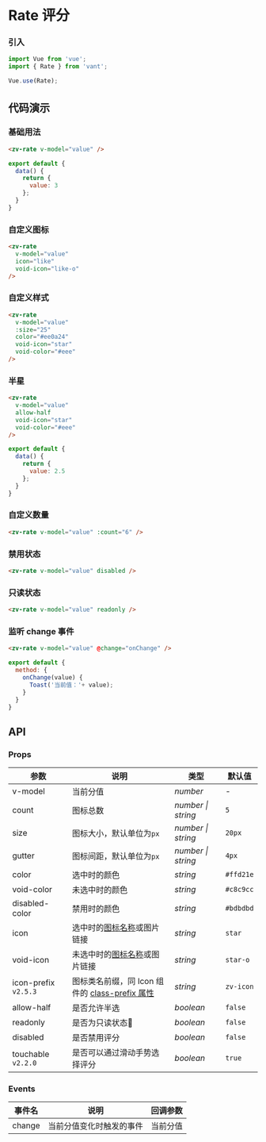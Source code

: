 # Rate 评分

### 引入

```js
import Vue from 'vue';
import { Rate } from 'vant';

Vue.use(Rate);
```

## 代码演示

### 基础用法

```html
<zv-rate v-model="value" />
```

```js
export default {
  data() {
    return {
      value: 3
    };
  }
}
```

### 自定义图标

```html
<zv-rate
  v-model="value"
  icon="like"
  void-icon="like-o"
/>
```

### 自定义样式

```html
<zv-rate
  v-model="value"
  :size="25"
  color="#ee0a24"
  void-icon="star"
  void-color="#eee"
/>
```

### 半星

```html
<zv-rate
  v-model="value"
  allow-half
  void-icon="star"
  void-color="#eee"
/>
```

```js
export default {
  data() {
    return {
      value: 2.5
    };
  }
}
```

### 自定义数量

```html
<zv-rate v-model="value" :count="6" />
```

### 禁用状态

```html
<zv-rate v-model="value" disabled />
```

### 只读状态

```html
<zv-rate v-model="value" readonly />
```

### 监听 change 事件

```html
<zv-rate v-model="value" @change="onChange" />
```

```javascript
export default {
  method: {
    onChange(value) {
      Toast('当前值：'+ value);
    }
  }
}
```

## API

### Props

| 参数 | 说明 | 类型 | 默认值 |
|------|------|------|------|
| v-model | 当前分值 | *number* | - |
| count | 图标总数 | *number \| string* | `5` |
| size | 图标大小，默认单位为`px` | *number \| string* | `20px` |
| gutter | 图标间距，默认单位为`px` | *number \| string* | `4px` |
| color | 选中时的颜色 | *string* | `#ffd21e` |
| void-color | 未选中时的颜色 | *string* | `#c8c9cc` |
| disabled-color | 禁用时的颜色 | *string* | `#bdbdbd` |
| icon | 选中时的[图标名称](#/zh-CN/icon)或图片链接 | *string* | `star` |
| void-icon | 未选中时的[图标名称](#/zh-CN/icon)或图片链接 | *string* | `star-o` |
| icon-prefix `v2.5.3` | 图标类名前缀，同 Icon 组件的 [class-prefix 属性](#/zh-CN/icon#props) | *string* | `zv-icon` |
| allow-half | 是否允许半选 | *boolean* | `false` |
| readonly | 是否为只读状态 | *boolean* | `false` |
| disabled | 是否禁用评分 | *boolean* | `false` |
| touchable `v2.2.0` | 是否可以通过滑动手势选择评分 | *boolean* | `true` |

### Events

| 事件名 | 说明 | 回调参数 |
|------|------|------|
| change | 当前分值变化时触发的事件 | 当前分值 |
